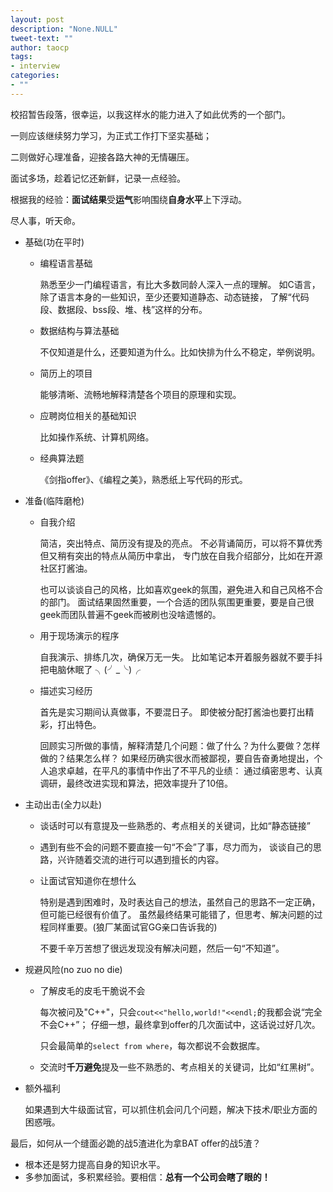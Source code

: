 ```yaml
---
layout: post
description: "None.NULL"
tweet-text: ""
author: taocp
tags:
- interview
categories:
- ""
---
```


<!--

is comment in final html?

-->

校招暂告段落，很幸运，以我这样水的能力进入了如此优秀的一个部门。

一则应该继续努力学习，为正式工作打下坚实基础；

二则做好心理准备，迎接各路大神的无情碾压。

面试多场，趁着记忆还新鲜，记录一点经验。

根据我的经验：**面试结果**受**运气**影响围绕**自身水平**上下浮动。

尽人事，听天命。

* 基础(功在平时)
  * 编程语言基础

    熟悉至少一门编程语言，有比大多数同龄人深入一点的理解。
    如C语言，除了语言本身的一些知识，至少还要知道静态、动态链接，
    了解“代码段、数据段、bss段、堆、栈”这样的分布。

  * 数据结构与算法基础

    不仅知道是什么，还要知道为什么。比如快排为什么不稳定，举例说明。

  * 简历上的项目

    能够清晰、流畅地解释清楚各个项目的原理和实现。

  * 应聘岗位相关的基础知识

    比如操作系统、计算机网络。

  * 经典算法题

    《剑指offer》、《编程之美》，熟悉纸上写代码的形式。

* 准备(临阵磨枪)
  * 自我介绍

    简洁，突出特点、简历没有提及的亮点。
    不必背诵简历，可以将不算优秀但又稍有突出的特点从简历中拿出，
    专门放在自我介绍部分，比如在开源社区打酱油。

    也可以谈谈自己的风格，比如喜欢geek的氛围，避免进入和自己风格不合的部门。
    面试结果固然重要，一个合适的团队氛围更重要，要是自己很geek而团队普遍不geek而被刷也没啥遗憾的。

  * 用于现场演示的程序

    自我演示、排练几次，确保万无一失。
    比如笔记本开着服务器就不要手抖把电脑休眠了 ╮(╯_╰)╭

  * 描述实习经历

    首先是实习期间认真做事，不要混日子。
    即使被分配打酱油也要打出精彩，打出特色。

    回顾实习所做的事情，解释清楚几个问题：做了什么？为什么要做？怎样做的？结果怎么样？
    如果经历确实很水而被鄙视，要自告奋勇地提出，个人追求卓越，在平凡的事情中作出了不平凡的业绩：
    通过缜密思考、认真调研，最终改进实现和算法，把效率提升了10倍。

* 主动出击(全力以赴)
  * 谈话时可以有意提及一些熟悉的、考点相关的关键词，比如“静态链接”
    <!-- 其实就是转移话题 -->

  * 遇到有些不会的问题不要直接一句“不会”了事，尽力而为，
    谈谈自己的思路，兴许随着交流的进行可以遇到擅长的内容。
  * 让面试官知道你在想什么

    特别是遇到困难时，及时表达自己的想法，虽然自己的思路不一定正确，
    但可能已经很有价值了。
    虽然最终结果可能错了，但思考、解决问题的过程同样重要。(狼厂某面试官GG亲口告诉我的)

    不要千辛万苦想了很远发现没有解决问题，然后一句“不知道”。

* 规避风险(no zuo no die)
  * 了解皮毛的皮毛干脆说不会

    每次被问及"C++"，只会`cout<<"hello,world!"<<endl;`的我都会说“完全不会C++”；
    仔细一想，最终拿到offer的几次面试中，这话说过好几次。

    只会最简单的`select from where`，每次都说不会数据库。

  * 交流时**千万避免**提及一些不熟悉的、考点相关的关键词，比如“红黑树”。

* 额外福利

  如果遇到大牛级面试官，可以抓住机会问几个问题，解决下技术/职业方面的困惑哦。

最后，如何从一个缝面必跪的战5渣进化为拿BAT offer的战5渣？

  * 根本还是努力提高自身的知识水平。
  * 多参加面试，多积累经验。要相信：**总有一个公司会瞎了眼的！**
